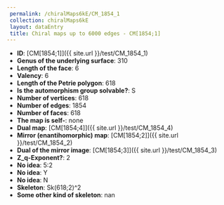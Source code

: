 ```yaml
--- 
 permalink: /chiralMaps6kE/CM_1854_1 
 collection: chiralMaps6kE
 layout: dataEntry
 title: Chiral maps up to 6000 edges - CM[1854;1]
---
```


- **ID**: [CM[1854;1]]({{ site.url }}/test/CM_1854_1)
- **Genus of the underlying surface**: 310
- **Length of the face**: 6
- **Valency**: 6
- **Length of the Petrie polygon**: 618
- **Is the automorphism group solvable?**: S
- **Number of vertices**: 618
- **Number of edges**: 1854
- **Number of faces**: 618
- **The map is self-**: none
- **Dual map**: [CM[1854;4]]({{ site.url }}/test/CM_1854_4)
- **Mirror (enantihomorphic) map**: [CM[1854;2]]({{ site.url }}/test/CM_1854_2)
- **Dual of the mirror image**: [CM[1854;3]]({{ site.url }}/test/CM_1854_3)
- **Z_q-Exponent?**: 2
- **No idea**:  5:2
- **No idea**: Y
- **No idea**: N
- **Skeleton**: Sk(618;2)^2
- **Some other kind of skeleton**: nan
